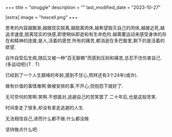 +++
title = "struggle"
description = ""
last_modified_date = "2023-10-27"

[extra]
image = "hexcell.png"
+++

思考的内容越飘渺,越跟现实脱离,越脱离肉体,越希望毁灭自己的肉体,越接近死,越追求速度,脱离现实的快感,即使稍纵即逝和有生命危险.越需要运动来感受身体的存在和精神的连接,是人,活着的感觉.所有的痛苦,都消逝在多巴胺里,剩下的是活着的欲望.

自作自受后生病,随后又被一种"百无聊赖"而感到压抑和痛苦,总忍不住伤害自己.(多运动吧)(T . T)

已经到了一个人生巅峰的年龄,感到不甘心,照样还有3个24年(或许).

做有价值的事情难啊.做被安排的事,不开心,但抱怨下就好了.

无可奈何的笑啊.笑啊.不想面对,逃避自己的苦笑罢了.二十年后,也是这般苦笑.

时间拿走了很多,却没有拿走逃避的人生.

无法相信自己,进而什么都不做.什么都没做

坚持做点什么吧.

